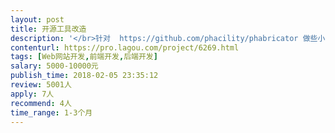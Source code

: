 ```yaml
---                
layout: post       
title: 开源工具改造           
description: '</br>针对  https://github.com/phacility/phabricator 做些小的功能个性化开发</br></br>需要具备至少3年以上PHP经验</br>'     
contenturl: https://pro.lagou.com/project/6269.html      
tags: [Web网站开发,前端开发,后端开发]            
salary: 5000-10000元          
publish_time: 2018-02-05 23:35:12         
review: 5001人                   
apply: 7人                   
recommend: 4人                   
time_range: 1-3个月              
---                 
```

